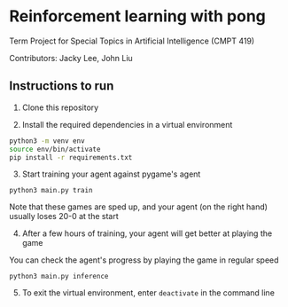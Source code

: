 # Reinforcement learning with pong

Term Project for Special Topics in Artificial Intelligence (CMPT 419)

Contributors: Jacky Lee, John Liu

## Instructions to run
1. Clone this repository

2. Install the required dependencies in a virtual environment
```bash
python3 -m venv env
source env/bin/activate
pip install -r requirements.txt
```

3. Start training your agent against pygame's agent
```
python3 main.py train
```
   Note that these games are sped up, and your agent (on the right hand) usually loses 20-0 at the start

4. After a few hours of training, your agent will get better at playing the game

You can check the agent's progress by playing the game in regular speed
```
python3 main.py inference
```

5. To exit the virtual environment, enter `deactivate` in the command line
